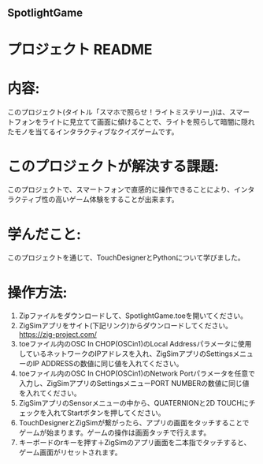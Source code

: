 ## SpotlightGame

# プロジェクト README

# 内容:
このプロジェクト(タイトル「スマホで照らせ！ライトミステリー」)は、スマートフォンをライトに見立てて画面に傾けることで、ライトを照らして暗闇に隠れたモノを当てるインタラクティブなクイズゲームです。

# このプロジェクトが解決する課題:
このプロジェクトで、スマートフォンで直感的に操作できることにより、インタラクティブ性の高いゲーム体験をすることが出来ます。

# 学んだこと:
このプロジェクトを通じて、TouchDesignerとPythonについて学びました。

# 操作方法:
1. Zipファイルをダウンロードして、SpotlightGame.toeを開いてください。
2. ZigSimアプリをサイト(下記リンク)からダウンロードしてください。
  https://zig-project.com/
3. toeファイル内のOSC In CHOP(OSCin1)のLocal Addressパラメータに使用しているネットワークのIPアドレスを入れ、ZigSimアプリのSettingsメニューのIP ADDRESSの数値に同じ値を入れてください。
4. toeファイル内のOSC In CHOP(OSCin1)のNetwork Portパラメータを任意で入力し、ZigSimアプリのSettingsメニューPORT NUMBERの数値に同じ値を入れてください。
5. ZigSimアプリのSensorメニューの中から、QUATERNIONと2D TOUCHにチェックを入れてStartボタンを押してください。
6. TouchDesignerとZigSimが繋がったら、アプリの画面をタッチすることでゲームが始まります。ゲームの操作は画面タッチで行えます。
7. キーボードのrキーを押す＋ZigSimのアプリ画面を二本指でタッチすると、ゲーム画面がリセットされます。
